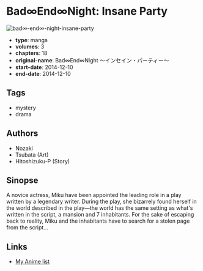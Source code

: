 # Bad∞End∞Night: Insane Party

![bad∞-end∞-night-insane-party](https://cdn.myanimelist.net/images/manga/1/179197.jpg)

-   **type**: manga
-   **volumes**: 3
-   **chapters**: 18
-   **original-name**: Bad∞End∞Night ～インセイン・パーティー～
-   **start-date**: 2014-12-10
-   **end-date**: 2014-12-10

## Tags

-   mystery
-   drama

## Authors

-   Nozaki
-   Tsubata (Art)
-   Hitoshizuku-P (Story)

## Sinopse

A novice actress, Miku have been appointed the leading role in a play written by a legendary writer. During the play, she bizarrely found herself in the world described in the play—the world has the same setting as what's written in the script, a mansion and 7 inhabitants. For the sake of escaping back to reality, Miku and the inhabitants have to search for a stolen page from the script...

## Links

-   [My Anime list](https://myanimelist.net/manga/91147/Bad∞End∞Night__Insane_Party)

